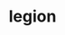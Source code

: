 ---
title: "legion"
layout: cache
categories: [package, develop]
meta: {"versions": ["24.09.0"], "compilers": ["cce@=15.0.1", "gcc@=10.3.0", "gcc@=11.4.0", "gcc@=9.4.0", "oneapi@=2024.2.1"], "oss": ["rhel8", "sle_hpc15", "ubuntu20.04", "ubuntu22.04"], "platforms": ["linux"], "targets": ["neoverse_v1", "neoverse_v2", "ppc64le", "x86_64_v3", "x86_64_v4", "zen4"], "stacks": ["e4s", "e4s-cray-rhel", "e4s-cray-sles", "e4s-neoverse-v2", "e4s-neoverse_v1", "e4s-oneapi", "e4s-power", "e4s-rocm-external", "root"], "num_specs": 45, "num_specs_by_stack": {"root": 45, "e4s-cray-rhel": 2, "e4s-cray-sles": 2, "e4s-power": 5, "e4s-neoverse_v1": 5, "e4s-neoverse-v2": 5, "e4s-rocm-external": 16, "e4s": 5, "e4s-oneapi": 5}}
spec_details: [{"hash": "7kqisybvg5mxjt2mvg34yk6qnzrfwsuy", "compiler": "cce@=15.0.1", "versions": ["24.09.0"], "os": "rhel8", "platform": "linux", "target": "zen4", "variants": ["~bindings", "~bounds_checks", "build_system=cmake", "build_type=Release", "~cuda", "cuda_arch=70", "~cuda_hijack", "~cuda_unsupported_compiler", "cxxstd=17", "~fortran", "~gc", "generator=make", "~hdf5", "~hwloc", "~ipo", "~kokkos", "+libdl", "max_dims=3", "max_fields=512", "max_num_nodes=1024", "network=none", "~openmp", "output_level=warning", "~papi", "~privilege_checks", "~prof", "~python", "~redop_complex", "~redop_half", "~rocm", "~shared", "~spy", "~sysomp", "+zlib"], "stacks": ["root", "e4s-cray-rhel"], "size": "-", "tarball": "https://binaries.spack.io/develop/build_cache/linux-rhel8-zen4/cce-15.0.1/legion-24.09.0/linux-rhel8-zen4-cce-15.0.1-legion-24.09.0-7kqisybvg5mxjt2mvg34yk6qnzrfwsuy.spack"}, {"hash": "b4cauy6jwac6a6krak2rlqrdk5sed7yc", "compiler": "cce@=15.0.1", "versions": ["24.09.0"], "os": "rhel8", "platform": "linux", "target": "zen4", "variants": ["~bindings", "~bounds_checks", "build_system=cmake", "build_type=Release", "~cuda", "cuda_arch=70", "~cuda_hijack", "~cuda_unsupported_compiler", "cxxstd=17", "~fortran", "~gc", "generator=make", "~hdf5", "~hwloc", "~ipo", "~kokkos", "+libdl", "max_dims=3", "max_fields=512", "max_num_nodes=1024", "network=none", "~openmp", "output_level=warning", "~papi", "~privilege_checks", "~prof", "~python", "~redop_complex", "~redop_half", "~rocm", "~shared", "~spy", "~sysomp", "+zlib"], "stacks": ["root", "e4s-cray-rhel"], "size": "-", "tarball": "https://binaries.spack.io/develop/build_cache/linux-rhel8-zen4/cce-15.0.1/legion-24.09.0/linux-rhel8-zen4-cce-15.0.1-legion-24.09.0-b4cauy6jwac6a6krak2rlqrdk5sed7yc.spack"}, {"hash": "45t3m7nhubjissz4upfpqy4w2pde36gs", "compiler": "gcc@=10.3.0", "versions": ["24.09.0"], "os": "sle_hpc15", "platform": "linux", "target": "x86_64_v4", "variants": ["~bindings", "~bounds_checks", "build_system=cmake", "build_type=Release", "~cuda", "cuda_arch=70", "~cuda_hijack", "~cuda_unsupported_compiler", "cxxstd=17", "~fortran", "~gc", "generator=make", "~hdf5", "~hwloc", "~ipo", "~kokkos", "+libdl", "max_dims=3", "max_fields=512", "max_num_nodes=1024", "network=none", "~openmp", "output_level=warning", "~papi", "~privilege_checks", "~prof", "~python", "~redop_complex", "~redop_half", "~rocm", "~shared", "~spy", "~sysomp", "+zlib"], "stacks": ["e4s-cray-sles", "root"], "size": "-", "tarball": "https://binaries.spack.io/develop/build_cache/linux-sle_hpc15-x86_64_v4/gcc-10.3.0/legion-24.09.0/linux-sle_hpc15-x86_64_v4-gcc-10.3.0-legion-24.09.0-45t3m7nhubjissz4upfpqy4w2pde36gs.spack"}, {"hash": "ec3h6oibbop4xafa6xxyapmpgiv3se63", "compiler": "gcc@=10.3.0", "versions": ["24.09.0"], "os": "sle_hpc15", "platform": "linux", "target": "x86_64_v4", "variants": ["~bindings", "~bounds_checks", "build_system=cmake", "build_type=Release", "~cuda", "cuda_arch=70", "~cuda_hijack", "~cuda_unsupported_compiler", "cxxstd=17", "~fortran", "~gc", "generator=make", "~hdf5", "~hwloc", "~ipo", "~kokkos", "+libdl", "max_dims=3", "max_fields=512", "max_num_nodes=1024", "network=none", "~openmp", "output_level=warning", "~papi", "~privilege_checks", "~prof", "~python", "~redop_complex", "~redop_half", "~rocm", "~shared", "~spy", "~sysomp", "+zlib"], "stacks": ["e4s-cray-sles", "root"], "size": "-", "tarball": "https://binaries.spack.io/develop/build_cache/linux-sle_hpc15-x86_64_v4/gcc-10.3.0/legion-24.09.0/linux-sle_hpc15-x86_64_v4-gcc-10.3.0-legion-24.09.0-ec3h6oibbop4xafa6xxyapmpgiv3se63.spack"}, {"hash": "5vuwheipbf5sksefwcff26t5rizthlrc", "compiler": "gcc@=9.4.0", "versions": ["24.09.0"], "os": "ubuntu20.04", "platform": "linux", "target": "ppc64le", "variants": ["~bindings", "~bounds_checks", "build_system=cmake", "build_type=Release", "~cuda", "cuda_arch=70", "~cuda_hijack", "~cuda_unsupported_compiler", "cxxstd=17", "~fortran", "~gc", "generator=make", "~hdf5", "~hwloc", "~ipo", "~kokkos", "+libdl", "max_dims=3", "max_fields=512", "max_num_nodes=1024", "network=none", "~openmp", "output_level=warning", "~papi", "~privilege_checks", "~prof", "~python", "~redop_complex", "~redop_half", "~rocm", "~shared", "~spy", "~sysomp", "+zlib"], "stacks": ["e4s-power", "root"], "size": "-", "tarball": "https://binaries.spack.io/develop/build_cache/linux-ubuntu20.04-ppc64le/gcc-9.4.0/legion-24.09.0/linux-ubuntu20.04-ppc64le-gcc-9.4.0-legion-24.09.0-5vuwheipbf5sksefwcff26t5rizthlrc.spack"}, {"hash": "axwjszutdamh2of5fyklxxe7wcifji36", "compiler": "gcc@=9.4.0", "versions": ["24.09.0"], "os": "ubuntu20.04", "platform": "linux", "target": "ppc64le", "variants": ["~bindings", "~bounds_checks", "build_system=cmake", "build_type=Release", "~cuda", "cuda_arch=70", "~cuda_hijack", "~cuda_unsupported_compiler", "cxxstd=17", "~fortran", "~gc", "generator=make", "~hdf5", "~hwloc", "~ipo", "~kokkos", "+libdl", "max_dims=3", "max_fields=512", "max_num_nodes=1024", "network=none", "~openmp", "output_level=warning", "~papi", "~privilege_checks", "~prof", "~python", "~redop_complex", "~redop_half", "~rocm", "~shared", "~spy", "~sysomp", "+zlib"], "stacks": ["e4s-power", "root"], "size": "-", "tarball": "https://binaries.spack.io/develop/build_cache/linux-ubuntu20.04-ppc64le/gcc-9.4.0/legion-24.09.0/linux-ubuntu20.04-ppc64le-gcc-9.4.0-legion-24.09.0-axwjszutdamh2of5fyklxxe7wcifji36.spack"}, {"hash": "gyrndtf2pkv45mxqixabhhr2pim5dce5", "compiler": "gcc@=9.4.0", "versions": ["24.09.0"], "os": "ubuntu20.04", "platform": "linux", "target": "ppc64le", "variants": ["~bindings", "~bounds_checks", "build_system=cmake", "build_type=Release", "~cuda", "cuda_arch=70", "~cuda_hijack", "~cuda_unsupported_compiler", "cxxstd=17", "~fortran", "~gc", "generator=make", "~hdf5", "~hwloc", "~ipo", "~kokkos", "+libdl", "max_dims=3", "max_fields=512", "max_num_nodes=1024", "network=none", "~openmp", "output_level=warning", "~papi", "~privilege_checks", "~prof", "~python", "~redop_complex", "~redop_half", "~rocm", "~shared", "~spy", "~sysomp", "+zlib"], "stacks": ["e4s-power", "root"], "size": "-", "tarball": "https://binaries.spack.io/develop/build_cache/linux-ubuntu20.04-ppc64le/gcc-9.4.0/legion-24.09.0/linux-ubuntu20.04-ppc64le-gcc-9.4.0-legion-24.09.0-gyrndtf2pkv45mxqixabhhr2pim5dce5.spack"}, {"hash": "sxltoo4k3oyeo4qkeaknqqro23zkdhs6", "compiler": "gcc@=9.4.0", "versions": ["24.09.0"], "os": "ubuntu20.04", "platform": "linux", "target": "ppc64le", "variants": ["~bindings", "~bounds_checks", "build_system=cmake", "build_type=Release", "~cuda", "cuda_arch=70", "~cuda_hijack", "~cuda_unsupported_compiler", "cxxstd=17", "~fortran", "~gc", "generator=make", "~hdf5", "~hwloc", "~ipo", "~kokkos", "+libdl", "max_dims=3", "max_fields=512", "max_num_nodes=1024", "network=none", "~openmp", "output_level=warning", "~papi", "~privilege_checks", "~prof", "~python", "~redop_complex", "~redop_half", "~rocm", "~shared", "~spy", "~sysomp", "+zlib"], "stacks": ["e4s-power", "root"], "size": "-", "tarball": "https://binaries.spack.io/develop/build_cache/linux-ubuntu20.04-ppc64le/gcc-9.4.0/legion-24.09.0/linux-ubuntu20.04-ppc64le-gcc-9.4.0-legion-24.09.0-sxltoo4k3oyeo4qkeaknqqro23zkdhs6.spack"}, {"hash": "tllfz2ibhzbjuk6hnvret7uetzkwtzq2", "compiler": "gcc@=9.4.0", "versions": ["24.09.0"], "os": "ubuntu20.04", "platform": "linux", "target": "ppc64le", "variants": ["~bindings", "~bounds_checks", "build_system=cmake", "build_type=Release", "~cuda", "cuda_arch=70", "~cuda_hijack", "~cuda_unsupported_compiler", "cxxstd=17", "~fortran", "~gc", "generator=make", "~hdf5", "~hwloc", "~ipo", "~kokkos", "+libdl", "max_dims=3", "max_fields=512", "max_num_nodes=1024", "network=none", "~openmp", "output_level=warning", "~papi", "~privilege_checks", "~prof", "~python", "~redop_complex", "~redop_half", "~rocm", "~shared", "~spy", "~sysomp", "+zlib"], "stacks": ["e4s-power", "root"], "size": "-", "tarball": "https://binaries.spack.io/develop/build_cache/linux-ubuntu20.04-ppc64le/gcc-9.4.0/legion-24.09.0/linux-ubuntu20.04-ppc64le-gcc-9.4.0-legion-24.09.0-tllfz2ibhzbjuk6hnvret7uetzkwtzq2.spack"}, {"hash": "3ztrh5hap2qxuv63cikb3vixivvj5ahs", "compiler": "gcc@=11.4.0", "versions": ["24.09.0"], "os": "ubuntu22.04", "platform": "linux", "target": "neoverse_v1", "variants": ["~bindings", "~bounds_checks", "build_system=cmake", "build_type=Release", "~cuda", "cuda_arch=70", "~cuda_hijack", "~cuda_unsupported_compiler", "cxxstd=17", "~fortran", "~gc", "generator=make", "~hdf5", "~hwloc", "~ipo", "~kokkos", "+libdl", "max_dims=3", "max_fields=512", "max_num_nodes=1024", "network=none", "~openmp", "output_level=warning", "~papi", "~privilege_checks", "~prof", "~python", "~redop_complex", "~redop_half", "~rocm", "~shared", "~spy", "~sysomp", "+zlib"], "stacks": ["e4s-neoverse_v1", "root"], "size": "-", "tarball": "https://binaries.spack.io/develop/build_cache/linux-ubuntu22.04-neoverse_v1/gcc-11.4.0/legion-24.09.0/linux-ubuntu22.04-neoverse_v1-gcc-11.4.0-legion-24.09.0-3ztrh5hap2qxuv63cikb3vixivvj5ahs.spack"}, {"hash": "7sknr7psnssg3hulmubhrpqorkmniycu", "compiler": "gcc@=11.4.0", "versions": ["24.09.0"], "os": "ubuntu22.04", "platform": "linux", "target": "neoverse_v1", "variants": ["~bindings", "~bounds_checks", "build_system=cmake", "build_type=Release", "~cuda", "cuda_arch=70", "~cuda_hijack", "~cuda_unsupported_compiler", "cxxstd=17", "~fortran", "~gc", "generator=make", "~hdf5", "~hwloc", "~ipo", "~kokkos", "+libdl", "max_dims=3", "max_fields=512", "max_num_nodes=1024", "network=none", "~openmp", "output_level=warning", "~papi", "~privilege_checks", "~prof", "~python", "~redop_complex", "~redop_half", "~rocm", "~shared", "~spy", "~sysomp", "+zlib"], "stacks": ["e4s-neoverse_v1", "root"], "size": "-", "tarball": "https://binaries.spack.io/develop/build_cache/linux-ubuntu22.04-neoverse_v1/gcc-11.4.0/legion-24.09.0/linux-ubuntu22.04-neoverse_v1-gcc-11.4.0-legion-24.09.0-7sknr7psnssg3hulmubhrpqorkmniycu.spack"}, {"hash": "ljrlodm4jnean4ezfq3pfrytiqwtmfrc", "compiler": "gcc@=11.4.0", "versions": ["24.09.0"], "os": "ubuntu22.04", "platform": "linux", "target": "neoverse_v1", "variants": ["~bindings", "~bounds_checks", "build_system=cmake", "build_type=Release", "~cuda", "cuda_arch=70", "~cuda_hijack", "~cuda_unsupported_compiler", "cxxstd=17", "~fortran", "~gc", "generator=make", "~hdf5", "~hwloc", "~ipo", "~kokkos", "+libdl", "max_dims=3", "max_fields=512", "max_num_nodes=1024", "network=none", "~openmp", "output_level=warning", "~papi", "~privilege_checks", "~prof", "~python", "~redop_complex", "~redop_half", "~rocm", "~shared", "~spy", "~sysomp", "+zlib"], "stacks": ["e4s-neoverse_v1", "root"], "size": "-", "tarball": "https://binaries.spack.io/develop/build_cache/linux-ubuntu22.04-neoverse_v1/gcc-11.4.0/legion-24.09.0/linux-ubuntu22.04-neoverse_v1-gcc-11.4.0-legion-24.09.0-ljrlodm4jnean4ezfq3pfrytiqwtmfrc.spack"}, {"hash": "n5kjw4wdiuu4e4gdq2zsk5vtpcj34pp5", "compiler": "gcc@=11.4.0", "versions": ["24.09.0"], "os": "ubuntu22.04", "platform": "linux", "target": "neoverse_v1", "variants": ["~bindings", "~bounds_checks", "build_system=cmake", "build_type=Release", "~cuda", "cuda_arch=70", "~cuda_hijack", "~cuda_unsupported_compiler", "cxxstd=17", "~fortran", "~gc", "generator=make", "~hdf5", "~hwloc", "~ipo", "~kokkos", "+libdl", "max_dims=3", "max_fields=512", "max_num_nodes=1024", "network=none", "~openmp", "output_level=warning", "~papi", "~privilege_checks", "~prof", "~python", "~redop_complex", "~redop_half", "~rocm", "~shared", "~spy", "~sysomp", "+zlib"], "stacks": ["e4s-neoverse_v1", "root"], "size": "-", "tarball": "https://binaries.spack.io/develop/build_cache/linux-ubuntu22.04-neoverse_v1/gcc-11.4.0/legion-24.09.0/linux-ubuntu22.04-neoverse_v1-gcc-11.4.0-legion-24.09.0-n5kjw4wdiuu4e4gdq2zsk5vtpcj34pp5.spack"}, {"hash": "zfxaaiaxt6fp32clo7vygrdekhxguu4e", "compiler": "gcc@=11.4.0", "versions": ["24.09.0"], "os": "ubuntu22.04", "platform": "linux", "target": "neoverse_v1", "variants": ["~bindings", "~bounds_checks", "build_system=cmake", "build_type=Release", "~cuda", "cuda_arch=70", "~cuda_hijack", "~cuda_unsupported_compiler", "cxxstd=17", "~fortran", "~gc", "generator=make", "~hdf5", "~hwloc", "~ipo", "~kokkos", "+libdl", "max_dims=3", "max_fields=512", "max_num_nodes=1024", "network=none", "~openmp", "output_level=warning", "~papi", "~privilege_checks", "~prof", "~python", "~redop_complex", "~redop_half", "~rocm", "~shared", "~spy", "~sysomp", "+zlib"], "stacks": ["e4s-neoverse_v1", "root"], "size": "-", "tarball": "https://binaries.spack.io/develop/build_cache/linux-ubuntu22.04-neoverse_v1/gcc-11.4.0/legion-24.09.0/linux-ubuntu22.04-neoverse_v1-gcc-11.4.0-legion-24.09.0-zfxaaiaxt6fp32clo7vygrdekhxguu4e.spack"}, {"hash": "dn5iexxbpxje74i4kqz5rjpnbl2wyz3f", "compiler": "gcc@=11.4.0", "versions": ["24.09.0"], "os": "ubuntu22.04", "platform": "linux", "target": "neoverse_v2", "variants": ["~bindings", "~bounds_checks", "build_system=cmake", "build_type=Release", "~cuda", "cuda_arch=70", "~cuda_hijack", "~cuda_unsupported_compiler", "cxxstd=17", "~fortran", "~gc", "generator=make", "~hdf5", "~hwloc", "~ipo", "~kokkos", "+libdl", "max_dims=3", "max_fields=512", "max_num_nodes=1024", "network=none", "~openmp", "output_level=warning", "~papi", "~privilege_checks", "~prof", "~python", "~redop_complex", "~redop_half", "~rocm", "~shared", "~spy", "~sysomp", "+zlib"], "stacks": ["e4s-neoverse-v2", "root"], "size": "-", "tarball": "https://binaries.spack.io/develop/build_cache/linux-ubuntu22.04-neoverse_v2/gcc-11.4.0/legion-24.09.0/linux-ubuntu22.04-neoverse_v2-gcc-11.4.0-legion-24.09.0-dn5iexxbpxje74i4kqz5rjpnbl2wyz3f.spack"}, {"hash": "ekircxsqziadrohetz5zvq7agza6tz6r", "compiler": "gcc@=11.4.0", "versions": ["24.09.0"], "os": "ubuntu22.04", "platform": "linux", "target": "neoverse_v2", "variants": ["~bindings", "~bounds_checks", "build_system=cmake", "build_type=Release", "~cuda", "cuda_arch=70", "~cuda_hijack", "~cuda_unsupported_compiler", "cxxstd=17", "~fortran", "~gc", "generator=make", "~hdf5", "~hwloc", "~ipo", "~kokkos", "+libdl", "max_dims=3", "max_fields=512", "max_num_nodes=1024", "network=none", "~openmp", "output_level=warning", "~papi", "~privilege_checks", "~prof", "~python", "~redop_complex", "~redop_half", "~rocm", "~shared", "~spy", "~sysomp", "+zlib"], "stacks": ["e4s-neoverse-v2", "root"], "size": "-", "tarball": "https://binaries.spack.io/develop/build_cache/linux-ubuntu22.04-neoverse_v2/gcc-11.4.0/legion-24.09.0/linux-ubuntu22.04-neoverse_v2-gcc-11.4.0-legion-24.09.0-ekircxsqziadrohetz5zvq7agza6tz6r.spack"}, {"hash": "nwtfsjbazz5stgyao2yjqxeh2pdoau3y", "compiler": "gcc@=11.4.0", "versions": ["24.09.0"], "os": "ubuntu22.04", "platform": "linux", "target": "neoverse_v2", "variants": ["~bindings", "~bounds_checks", "build_system=cmake", "build_type=Release", "~cuda", "cuda_arch=70", "~cuda_hijack", "~cuda_unsupported_compiler", "cxxstd=17", "~fortran", "~gc", "generator=make", "~hdf5", "~hwloc", "~ipo", "~kokkos", "+libdl", "max_dims=3", "max_fields=512", "max_num_nodes=1024", "network=none", "~openmp", "output_level=warning", "~papi", "~privilege_checks", "~prof", "~python", "~redop_complex", "~redop_half", "~rocm", "~shared", "~spy", "~sysomp", "+zlib"], "stacks": ["e4s-neoverse-v2", "root"], "size": "-", "tarball": "https://binaries.spack.io/develop/build_cache/linux-ubuntu22.04-neoverse_v2/gcc-11.4.0/legion-24.09.0/linux-ubuntu22.04-neoverse_v2-gcc-11.4.0-legion-24.09.0-nwtfsjbazz5stgyao2yjqxeh2pdoau3y.spack"}, {"hash": "rcbpfsqlgtsfox5hj6xw2ko5tagzc72b", "compiler": "gcc@=11.4.0", "versions": ["24.09.0"], "os": "ubuntu22.04", "platform": "linux", "target": "neoverse_v2", "variants": ["~bindings", "~bounds_checks", "build_system=cmake", "build_type=Release", "~cuda", "cuda_arch=70", "~cuda_hijack", "~cuda_unsupported_compiler", "cxxstd=17", "~fortran", "~gc", "generator=make", "~hdf5", "~hwloc", "~ipo", "~kokkos", "+libdl", "max_dims=3", "max_fields=512", "max_num_nodes=1024", "network=none", "~openmp", "output_level=warning", "~papi", "~privilege_checks", "~prof", "~python", "~redop_complex", "~redop_half", "~rocm", "~shared", "~spy", "~sysomp", "+zlib"], "stacks": ["e4s-neoverse-v2", "root"], "size": "-", "tarball": "https://binaries.spack.io/develop/build_cache/linux-ubuntu22.04-neoverse_v2/gcc-11.4.0/legion-24.09.0/linux-ubuntu22.04-neoverse_v2-gcc-11.4.0-legion-24.09.0-rcbpfsqlgtsfox5hj6xw2ko5tagzc72b.spack"}, {"hash": "xxhn5knidf2ngs77bx7ypq2uocwun43g", "compiler": "gcc@=11.4.0", "versions": ["24.09.0"], "os": "ubuntu22.04", "platform": "linux", "target": "neoverse_v2", "variants": ["~bindings", "~bounds_checks", "build_system=cmake", "build_type=Release", "~cuda", "cuda_arch=70", "~cuda_hijack", "~cuda_unsupported_compiler", "cxxstd=17", "~fortran", "~gc", "generator=make", "~hdf5", "~hwloc", "~ipo", "~kokkos", "+libdl", "max_dims=3", "max_fields=512", "max_num_nodes=1024", "network=none", "~openmp", "output_level=warning", "~papi", "~privilege_checks", "~prof", "~python", "~redop_complex", "~redop_half", "~rocm", "~shared", "~spy", "~sysomp", "+zlib"], "stacks": ["e4s-neoverse-v2", "root"], "size": "-", "tarball": "https://binaries.spack.io/develop/build_cache/linux-ubuntu22.04-neoverse_v2/gcc-11.4.0/legion-24.09.0/linux-ubuntu22.04-neoverse_v2-gcc-11.4.0-legion-24.09.0-xxhn5knidf2ngs77bx7ypq2uocwun43g.spack"}, {"hash": "2nu2fbvzymx27smu3qclnrqd672swlgh", "compiler": "gcc@=11.4.0", "versions": ["24.09.0"], "os": "ubuntu22.04", "platform": "linux", "target": "x86_64_v3", "variants": ["amdgpu_target=gfx90a", "~bindings", "~bounds_checks", "build_system=cmake", "build_type=Release", "~cuda", "cuda_arch=70", "~cuda_hijack", "~cuda_unsupported_compiler", "cxxstd=17", "~fortran", "~gc", "generator=make", "~hdf5", "~hip_hijack", "hip_target=ROCM", "~hwloc", "~ipo", "~kokkos", "+libdl", "max_dims=3", "max_fields=512", "max_num_nodes=1024", "network=none", "~openmp", "output_level=warning", "~papi", "~privilege_checks", "~prof", "~python", "~redop_complex", "~redop_half", "+rocm", "~shared", "~spy", "~sysomp", "+zlib"], "stacks": ["e4s-rocm-external", "root"], "size": "-", "tarball": "https://binaries.spack.io/develop/build_cache/linux-ubuntu22.04-x86_64_v3/gcc-11.4.0/legion-24.09.0/linux-ubuntu22.04-x86_64_v3-gcc-11.4.0-legion-24.09.0-2nu2fbvzymx27smu3qclnrqd672swlgh.spack"}, {"hash": "3slj2ylxaktpfjqqilf6ahsu2tyersci", "compiler": "gcc@=11.4.0", "versions": ["24.09.0"], "os": "ubuntu22.04", "platform": "linux", "target": "x86_64_v3", "variants": ["amdgpu_target=gfx908", "~bindings", "~bounds_checks", "build_system=cmake", "build_type=Release", "~cuda", "cuda_arch=70", "~cuda_hijack", "~cuda_unsupported_compiler", "cxxstd=17", "~fortran", "~gc", "generator=make", "~hdf5", "~hip_hijack", "hip_target=ROCM", "~hwloc", "~ipo", "~kokkos", "+libdl", "max_dims=3", "max_fields=512", "max_num_nodes=1024", "network=none", "~openmp", "output_level=warning", "~papi", "~privilege_checks", "~prof", "~python", "~redop_complex", "~redop_half", "+rocm", "~shared", "~spy", "~sysomp", "+zlib"], "stacks": ["e4s-rocm-external", "root"], "size": "-", "tarball": "https://binaries.spack.io/develop/build_cache/linux-ubuntu22.04-x86_64_v3/gcc-11.4.0/legion-24.09.0/linux-ubuntu22.04-x86_64_v3-gcc-11.4.0-legion-24.09.0-3slj2ylxaktpfjqqilf6ahsu2tyersci.spack"}, {"hash": "4bf65u4ivz5zks4fxez4pyjabz3ue37x", "compiler": "gcc@=11.4.0", "versions": ["24.09.0"], "os": "ubuntu22.04", "platform": "linux", "target": "x86_64_v3", "variants": ["amdgpu_target=gfx908", "~bindings", "~bounds_checks", "build_system=cmake", "build_type=Release", "~cuda", "cuda_arch=70", "~cuda_hijack", "~cuda_unsupported_compiler", "cxxstd=17", "~fortran", "~gc", "generator=make", "~hdf5", "~hip_hijack", "hip_target=ROCM", "~hwloc", "~ipo", "~kokkos", "+libdl", "max_dims=3", "max_fields=512", "max_num_nodes=1024", "network=none", "~openmp", "output_level=warning", "~papi", "~privilege_checks", "~prof", "~python", "~redop_complex", "~redop_half", "+rocm", "~shared", "~spy", "~sysomp", "+zlib"], "stacks": ["e4s-rocm-external", "root"], "size": "-", "tarball": "https://binaries.spack.io/develop/build_cache/linux-ubuntu22.04-x86_64_v3/gcc-11.4.0/legion-24.09.0/linux-ubuntu22.04-x86_64_v3-gcc-11.4.0-legion-24.09.0-4bf65u4ivz5zks4fxez4pyjabz3ue37x.spack"}, {"hash": "4j5varwjfaanrrfpdimippjmvmyrq5qp", "compiler": "gcc@=11.4.0", "versions": ["24.09.0"], "os": "ubuntu22.04", "platform": "linux", "target": "x86_64_v3", "variants": ["amdgpu_target=gfx90a", "~bindings", "~bounds_checks", "build_system=cmake", "build_type=Release", "~cuda", "cuda_arch=70", "~cuda_hijack", "~cuda_unsupported_compiler", "cxxstd=17", "~fortran", "~gc", "generator=make", "~hdf5", "~hip_hijack", "hip_target=ROCM", "~hwloc", "~ipo", "~kokkos", "+libdl", "max_dims=3", "max_fields=512", "max_num_nodes=1024", "network=none", "~openmp", "output_level=warning", "~papi", "~privilege_checks", "~prof", "~python", "~redop_complex", "~redop_half", "+rocm", "~shared", "~spy", "~sysomp", "+zlib"], "stacks": ["e4s-rocm-external", "root"], "size": "-", "tarball": "https://binaries.spack.io/develop/build_cache/linux-ubuntu22.04-x86_64_v3/gcc-11.4.0/legion-24.09.0/linux-ubuntu22.04-x86_64_v3-gcc-11.4.0-legion-24.09.0-4j5varwjfaanrrfpdimippjmvmyrq5qp.spack"}, {"hash": "7i57dbeugcomxbg3gzi434xarerr2jbt", "compiler": "gcc@=11.4.0", "versions": ["24.09.0"], "os": "ubuntu22.04", "platform": "linux", "target": "x86_64_v3", "variants": ["amdgpu_target=gfx90a", "~bindings", "~bounds_checks", "build_system=cmake", "build_type=Release", "~cuda", "cuda_arch=70", "~cuda_hijack", "~cuda_unsupported_compiler", "cxxstd=17", "~fortran", "~gc", "generator=make", "~hdf5", "~hip_hijack", "hip_target=ROCM", "~hwloc", "~ipo", "~kokkos", "+libdl", "max_dims=3", "max_fields=512", "max_num_nodes=1024", "network=none", "~openmp", "output_level=warning", "~papi", "~privilege_checks", "~prof", "~python", "~redop_complex", "~redop_half", "+rocm", "~shared", "~spy", "~sysomp", "+zlib"], "stacks": ["e4s-rocm-external", "root"], "size": "-", "tarball": "https://binaries.spack.io/develop/build_cache/linux-ubuntu22.04-x86_64_v3/gcc-11.4.0/legion-24.09.0/linux-ubuntu22.04-x86_64_v3-gcc-11.4.0-legion-24.09.0-7i57dbeugcomxbg3gzi434xarerr2jbt.spack"}, {"hash": "a4n5xwkoduycj7jixcis22eydz6jcojn", "compiler": "gcc@=11.4.0", "versions": ["24.09.0"], "os": "ubuntu22.04", "platform": "linux", "target": "x86_64_v3", "variants": ["amdgpu_target=gfx908", "~bindings", "~bounds_checks", "build_system=cmake", "build_type=Release", "~cuda", "cuda_arch=70", "~cuda_hijack", "~cuda_unsupported_compiler", "cxxstd=17", "~fortran", "~gc", "generator=make", "~hdf5", "~hip_hijack", "hip_target=ROCM", "~hwloc", "~ipo", "~kokkos", "+libdl", "max_dims=3", "max_fields=512", "max_num_nodes=1024", "network=none", "~openmp", "output_level=warning", "~papi", "~privilege_checks", "~prof", "~python", "~redop_complex", "~redop_half", "+rocm", "~shared", "~spy", "~sysomp", "+zlib"], "stacks": ["e4s-rocm-external", "root"], "size": "-", "tarball": "https://binaries.spack.io/develop/build_cache/linux-ubuntu22.04-x86_64_v3/gcc-11.4.0/legion-24.09.0/linux-ubuntu22.04-x86_64_v3-gcc-11.4.0-legion-24.09.0-a4n5xwkoduycj7jixcis22eydz6jcojn.spack"}, {"hash": "bt3rlwpag4z6hret4yuyx4ejdsai3ml4", "compiler": "gcc@=11.4.0", "versions": ["24.09.0"], "os": "ubuntu22.04", "platform": "linux", "target": "x86_64_v3", "variants": ["amdgpu_target=gfx90a", "~bindings", "~bounds_checks", "build_system=cmake", "build_type=Release", "~cuda", "cuda_arch=70", "~cuda_hijack", "~cuda_unsupported_compiler", "cxxstd=17", "~fortran", "~gc", "generator=make", "~hdf5", "~hip_hijack", "hip_target=ROCM", "~hwloc", "~ipo", "~kokkos", "+libdl", "max_dims=3", "max_fields=512", "max_num_nodes=1024", "network=none", "~openmp", "output_level=warning", "~papi", "~privilege_checks", "~prof", "~python", "~redop_complex", "~redop_half", "+rocm", "~shared", "~spy", "~sysomp", "+zlib"], "stacks": ["e4s-rocm-external", "root"], "size": "-", "tarball": "https://binaries.spack.io/develop/build_cache/linux-ubuntu22.04-x86_64_v3/gcc-11.4.0/legion-24.09.0/linux-ubuntu22.04-x86_64_v3-gcc-11.4.0-legion-24.09.0-bt3rlwpag4z6hret4yuyx4ejdsai3ml4.spack"}, {"hash": "cnpwmecshzigapreelfu4btc4yhj47el", "compiler": "gcc@=11.4.0", "versions": ["24.09.0"], "os": "ubuntu22.04", "platform": "linux", "target": "x86_64_v3", "variants": ["amdgpu_target=gfx90a", "~bindings", "~bounds_checks", "build_system=cmake", "build_type=Release", "~cuda", "cuda_arch=70", "~cuda_hijack", "~cuda_unsupported_compiler", "cxxstd=17", "~fortran", "~gc", "generator=make", "~hdf5", "~hip_hijack", "hip_target=ROCM", "~hwloc", "~ipo", "~kokkos", "+libdl", "max_dims=3", "max_fields=512", "max_num_nodes=1024", "network=none", "~openmp", "output_level=warning", "~papi", "~privilege_checks", "~prof", "~python", "~redop_complex", "~redop_half", "+rocm", "~shared", "~spy", "~sysomp", "+zlib"], "stacks": ["e4s-rocm-external", "root"], "size": "-", "tarball": "https://binaries.spack.io/develop/build_cache/linux-ubuntu22.04-x86_64_v3/gcc-11.4.0/legion-24.09.0/linux-ubuntu22.04-x86_64_v3-gcc-11.4.0-legion-24.09.0-cnpwmecshzigapreelfu4btc4yhj47el.spack"}, {"hash": "ems6qv42gs4cgncpstilebsricksj3fl", "compiler": "gcc@=11.4.0", "versions": ["24.09.0"], "os": "ubuntu22.04", "platform": "linux", "target": "x86_64_v3", "variants": ["~bindings", "~bounds_checks", "build_system=cmake", "build_type=Release", "~cuda", "cuda_arch=70", "~cuda_hijack", "~cuda_unsupported_compiler", "cxxstd=17", "~fortran", "~gc", "generator=make", "~hdf5", "~hwloc", "~ipo", "~kokkos", "+libdl", "max_dims=3", "max_fields=512", "max_num_nodes=1024", "network=none", "~openmp", "output_level=warning", "~papi", "~privilege_checks", "~prof", "~python", "~redop_complex", "~redop_half", "~rocm", "~shared", "~spy", "~sysomp", "+zlib"], "stacks": ["e4s", "root"], "size": "-", "tarball": "https://binaries.spack.io/develop/build_cache/linux-ubuntu22.04-x86_64_v3/gcc-11.4.0/legion-24.09.0/linux-ubuntu22.04-x86_64_v3-gcc-11.4.0-legion-24.09.0-ems6qv42gs4cgncpstilebsricksj3fl.spack"}, {"hash": "enwfoba4zbi3mqakoea6o3cfiw26kqpz", "compiler": "gcc@=11.4.0", "versions": ["24.09.0"], "os": "ubuntu22.04", "platform": "linux", "target": "x86_64_v3", "variants": ["amdgpu_target=gfx908", "~bindings", "~bounds_checks", "build_system=cmake", "build_type=Release", "~cuda", "cuda_arch=70", "~cuda_hijack", "~cuda_unsupported_compiler", "cxxstd=17", "~fortran", "~gc", "generator=make", "~hdf5", "~hip_hijack", "hip_target=ROCM", "~hwloc", "~ipo", "~kokkos", "+libdl", "max_dims=3", "max_fields=512", "max_num_nodes=1024", "network=none", "~openmp", "output_level=warning", "~papi", "~privilege_checks", "~prof", "~python", "~redop_complex", "~redop_half", "+rocm", "~shared", "~spy", "~sysomp", "+zlib"], "stacks": ["e4s-rocm-external", "root"], "size": "-", "tarball": "https://binaries.spack.io/develop/build_cache/linux-ubuntu22.04-x86_64_v3/gcc-11.4.0/legion-24.09.0/linux-ubuntu22.04-x86_64_v3-gcc-11.4.0-legion-24.09.0-enwfoba4zbi3mqakoea6o3cfiw26kqpz.spack"}, {"hash": "gltdaf3orkf67vzxmyexuovn3pbwty7y", "compiler": "gcc@=11.4.0", "versions": ["24.09.0"], "os": "ubuntu22.04", "platform": "linux", "target": "x86_64_v3", "variants": ["~bindings", "~bounds_checks", "build_system=cmake", "build_type=Release", "~cuda", "cuda_arch=70", "~cuda_hijack", "~cuda_unsupported_compiler", "cxxstd=17", "~fortran", "~gc", "generator=make", "~hdf5", "~hwloc", "~ipo", "~kokkos", "+libdl", "max_dims=3", "max_fields=512", "max_num_nodes=1024", "network=none", "~openmp", "output_level=warning", "~papi", "~privilege_checks", "~prof", "~python", "~redop_complex", "~redop_half", "~rocm", "~shared", "~spy", "~sysomp", "+zlib"], "stacks": ["e4s", "root"], "size": "-", "tarball": "https://binaries.spack.io/develop/build_cache/linux-ubuntu22.04-x86_64_v3/gcc-11.4.0/legion-24.09.0/linux-ubuntu22.04-x86_64_v3-gcc-11.4.0-legion-24.09.0-gltdaf3orkf67vzxmyexuovn3pbwty7y.spack"}, {"hash": "j7jwxffi6lcbmth4aohyrv4votevndyg", "compiler": "gcc@=11.4.0", "versions": ["24.09.0"], "os": "ubuntu22.04", "platform": "linux", "target": "x86_64_v3", "variants": ["amdgpu_target=gfx908", "~bindings", "~bounds_checks", "build_system=cmake", "build_type=Release", "~cuda", "cuda_arch=70", "~cuda_hijack", "~cuda_unsupported_compiler", "cxxstd=17", "~fortran", "~gc", "generator=make", "~hdf5", "~hip_hijack", "hip_target=ROCM", "~hwloc", "~ipo", "~kokkos", "+libdl", "max_dims=3", "max_fields=512", "max_num_nodes=1024", "network=none", "~openmp", "output_level=warning", "~papi", "~privilege_checks", "~prof", "~python", "~redop_complex", "~redop_half", "+rocm", "~shared", "~spy", "~sysomp", "+zlib"], "stacks": ["e4s-rocm-external", "root"], "size": "-", "tarball": "https://binaries.spack.io/develop/build_cache/linux-ubuntu22.04-x86_64_v3/gcc-11.4.0/legion-24.09.0/linux-ubuntu22.04-x86_64_v3-gcc-11.4.0-legion-24.09.0-j7jwxffi6lcbmth4aohyrv4votevndyg.spack"}, {"hash": "l4xqqu43y72oh5lr7vdfkwps6eucmkmd", "compiler": "gcc@=11.4.0", "versions": ["24.09.0"], "os": "ubuntu22.04", "platform": "linux", "target": "x86_64_v3", "variants": ["~bindings", "~bounds_checks", "build_system=cmake", "build_type=Release", "~cuda", "cuda_arch=70", "~cuda_hijack", "~cuda_unsupported_compiler", "cxxstd=17", "~fortran", "~gc", "generator=make", "~hdf5", "~hwloc", "~ipo", "~kokkos", "+libdl", "max_dims=3", "max_fields=512", "max_num_nodes=1024", "network=none", "~openmp", "output_level=warning", "~papi", "~privilege_checks", "~prof", "~python", "~redop_complex", "~redop_half", "~rocm", "~shared", "~spy", "~sysomp", "+zlib"], "stacks": ["e4s", "root"], "size": "-", "tarball": "https://binaries.spack.io/develop/build_cache/linux-ubuntu22.04-x86_64_v3/gcc-11.4.0/legion-24.09.0/linux-ubuntu22.04-x86_64_v3-gcc-11.4.0-legion-24.09.0-l4xqqu43y72oh5lr7vdfkwps6eucmkmd.spack"}, {"hash": "ooxg3xov6iohz5zpesll6jsa6ojn6tx6", "compiler": "gcc@=11.4.0", "versions": ["24.09.0"], "os": "ubuntu22.04", "platform": "linux", "target": "x86_64_v3", "variants": ["amdgpu_target=gfx908", "~bindings", "~bounds_checks", "build_system=cmake", "build_type=Release", "~cuda", "cuda_arch=70", "~cuda_hijack", "~cuda_unsupported_compiler", "cxxstd=17", "~fortran", "~gc", "generator=make", "~hdf5", "~hip_hijack", "hip_target=ROCM", "~hwloc", "~ipo", "~kokkos", "+libdl", "max_dims=3", "max_fields=512", "max_num_nodes=1024", "network=none", "~openmp", "output_level=warning", "~papi", "~privilege_checks", "~prof", "~python", "~redop_complex", "~redop_half", "+rocm", "~shared", "~spy", "~sysomp", "+zlib"], "stacks": ["e4s-rocm-external", "root"], "size": "-", "tarball": "https://binaries.spack.io/develop/build_cache/linux-ubuntu22.04-x86_64_v3/gcc-11.4.0/legion-24.09.0/linux-ubuntu22.04-x86_64_v3-gcc-11.4.0-legion-24.09.0-ooxg3xov6iohz5zpesll6jsa6ojn6tx6.spack"}, {"hash": "pdyotephkdw6x4axujfxienna4i5v5ys", "compiler": "gcc@=11.4.0", "versions": ["24.09.0"], "os": "ubuntu22.04", "platform": "linux", "target": "x86_64_v3", "variants": ["amdgpu_target=gfx90a", "~bindings", "~bounds_checks", "build_system=cmake", "build_type=Release", "~cuda", "cuda_arch=70", "~cuda_hijack", "~cuda_unsupported_compiler", "cxxstd=17", "~fortran", "~gc", "generator=make", "~hdf5", "~hip_hijack", "hip_target=ROCM", "~hwloc", "~ipo", "~kokkos", "+libdl", "max_dims=3", "max_fields=512", "max_num_nodes=1024", "network=none", "~openmp", "output_level=warning", "~papi", "~privilege_checks", "~prof", "~python", "~redop_complex", "~redop_half", "+rocm", "~shared", "~spy", "~sysomp", "+zlib"], "stacks": ["e4s-rocm-external", "root"], "size": "-", "tarball": "https://binaries.spack.io/develop/build_cache/linux-ubuntu22.04-x86_64_v3/gcc-11.4.0/legion-24.09.0/linux-ubuntu22.04-x86_64_v3-gcc-11.4.0-legion-24.09.0-pdyotephkdw6x4axujfxienna4i5v5ys.spack"}, {"hash": "r7c6kv6y6bsgsperd6bdwjkjldwy7lg2", "compiler": "gcc@=11.4.0", "versions": ["24.09.0"], "os": "ubuntu22.04", "platform": "linux", "target": "x86_64_v3", "variants": ["amdgpu_target=gfx908", "~bindings", "~bounds_checks", "build_system=cmake", "build_type=Release", "~cuda", "cuda_arch=70", "~cuda_hijack", "~cuda_unsupported_compiler", "cxxstd=17", "~fortran", "~gc", "generator=make", "~hdf5", "~hip_hijack", "hip_target=ROCM", "~hwloc", "~ipo", "~kokkos", "+libdl", "max_dims=3", "max_fields=512", "max_num_nodes=1024", "network=none", "~openmp", "output_level=warning", "~papi", "~privilege_checks", "~prof", "~python", "~redop_complex", "~redop_half", "+rocm", "~shared", "~spy", "~sysomp", "+zlib"], "stacks": ["e4s-rocm-external", "root"], "size": "-", "tarball": "https://binaries.spack.io/develop/build_cache/linux-ubuntu22.04-x86_64_v3/gcc-11.4.0/legion-24.09.0/linux-ubuntu22.04-x86_64_v3-gcc-11.4.0-legion-24.09.0-r7c6kv6y6bsgsperd6bdwjkjldwy7lg2.spack"}, {"hash": "rumjgigsrwprdkal2mdztlc7ztssumpz", "compiler": "gcc@=11.4.0", "versions": ["24.09.0"], "os": "ubuntu22.04", "platform": "linux", "target": "x86_64_v3", "variants": ["amdgpu_target=gfx90a", "~bindings", "~bounds_checks", "build_system=cmake", "build_type=Release", "~cuda", "cuda_arch=70", "~cuda_hijack", "~cuda_unsupported_compiler", "cxxstd=17", "~fortran", "~gc", "generator=make", "~hdf5", "~hip_hijack", "hip_target=ROCM", "~hwloc", "~ipo", "~kokkos", "+libdl", "max_dims=3", "max_fields=512", "max_num_nodes=1024", "network=none", "~openmp", "output_level=warning", "~papi", "~privilege_checks", "~prof", "~python", "~redop_complex", "~redop_half", "+rocm", "~shared", "~spy", "~sysomp", "+zlib"], "stacks": ["e4s-rocm-external", "root"], "size": "-", "tarball": "https://binaries.spack.io/develop/build_cache/linux-ubuntu22.04-x86_64_v3/gcc-11.4.0/legion-24.09.0/linux-ubuntu22.04-x86_64_v3-gcc-11.4.0-legion-24.09.0-rumjgigsrwprdkal2mdztlc7ztssumpz.spack"}, {"hash": "saofslttldavjsqp63mnbuwgqb52m2k6", "compiler": "gcc@=11.4.0", "versions": ["24.09.0"], "os": "ubuntu22.04", "platform": "linux", "target": "x86_64_v3", "variants": ["amdgpu_target=gfx908", "~bindings", "~bounds_checks", "build_system=cmake", "build_type=Release", "~cuda", "cuda_arch=70", "~cuda_hijack", "~cuda_unsupported_compiler", "cxxstd=17", "~fortran", "~gc", "generator=make", "~hdf5", "~hip_hijack", "hip_target=ROCM", "~hwloc", "~ipo", "~kokkos", "+libdl", "max_dims=3", "max_fields=512", "max_num_nodes=1024", "network=none", "~openmp", "output_level=warning", "~papi", "~privilege_checks", "~prof", "~python", "~redop_complex", "~redop_half", "+rocm", "~shared", "~spy", "~sysomp", "+zlib"], "stacks": ["e4s-rocm-external", "root"], "size": "-", "tarball": "https://binaries.spack.io/develop/build_cache/linux-ubuntu22.04-x86_64_v3/gcc-11.4.0/legion-24.09.0/linux-ubuntu22.04-x86_64_v3-gcc-11.4.0-legion-24.09.0-saofslttldavjsqp63mnbuwgqb52m2k6.spack"}, {"hash": "ta6phfdig7cyccedw5uqrluyxy5fjczt", "compiler": "gcc@=11.4.0", "versions": ["24.09.0"], "os": "ubuntu22.04", "platform": "linux", "target": "x86_64_v3", "variants": ["~bindings", "~bounds_checks", "build_system=cmake", "build_type=Release", "~cuda", "cuda_arch=70", "~cuda_hijack", "~cuda_unsupported_compiler", "cxxstd=17", "~fortran", "~gc", "generator=make", "~hdf5", "~hwloc", "~ipo", "~kokkos", "+libdl", "max_dims=3", "max_fields=512", "max_num_nodes=1024", "network=none", "~openmp", "output_level=warning", "~papi", "~privilege_checks", "~prof", "~python", "~redop_complex", "~redop_half", "~rocm", "~shared", "~spy", "~sysomp", "+zlib"], "stacks": ["e4s", "root"], "size": "-", "tarball": "https://binaries.spack.io/develop/build_cache/linux-ubuntu22.04-x86_64_v3/gcc-11.4.0/legion-24.09.0/linux-ubuntu22.04-x86_64_v3-gcc-11.4.0-legion-24.09.0-ta6phfdig7cyccedw5uqrluyxy5fjczt.spack"}, {"hash": "ueyjeagwpn4uexysqbodhoquoaz3mnrp", "compiler": "gcc@=11.4.0", "versions": ["24.09.0"], "os": "ubuntu22.04", "platform": "linux", "target": "x86_64_v3", "variants": ["~bindings", "~bounds_checks", "build_system=cmake", "build_type=Release", "~cuda", "cuda_arch=70", "~cuda_hijack", "~cuda_unsupported_compiler", "cxxstd=17", "~fortran", "~gc", "generator=make", "~hdf5", "~hwloc", "~ipo", "~kokkos", "+libdl", "max_dims=3", "max_fields=512", "max_num_nodes=1024", "network=none", "~openmp", "output_level=warning", "~papi", "~privilege_checks", "~prof", "~python", "~redop_complex", "~redop_half", "~rocm", "~shared", "~spy", "~sysomp", "+zlib"], "stacks": ["e4s", "root"], "size": "-", "tarball": "https://binaries.spack.io/develop/build_cache/linux-ubuntu22.04-x86_64_v3/gcc-11.4.0/legion-24.09.0/linux-ubuntu22.04-x86_64_v3-gcc-11.4.0-legion-24.09.0-ueyjeagwpn4uexysqbodhoquoaz3mnrp.spack"}, {"hash": "zxhrtrjl7gewuzq4czvldgod3cqgomz7", "compiler": "gcc@=11.4.0", "versions": ["24.09.0"], "os": "ubuntu22.04", "platform": "linux", "target": "x86_64_v3", "variants": ["amdgpu_target=gfx90a", "~bindings", "~bounds_checks", "build_system=cmake", "build_type=Release", "~cuda", "cuda_arch=70", "~cuda_hijack", "~cuda_unsupported_compiler", "cxxstd=17", "~fortran", "~gc", "generator=make", "~hdf5", "~hip_hijack", "hip_target=ROCM", "~hwloc", "~ipo", "~kokkos", "+libdl", "max_dims=3", "max_fields=512", "max_num_nodes=1024", "network=none", "~openmp", "output_level=warning", "~papi", "~privilege_checks", "~prof", "~python", "~redop_complex", "~redop_half", "+rocm", "~shared", "~spy", "~sysomp", "+zlib"], "stacks": ["e4s-rocm-external", "root"], "size": "-", "tarball": "https://binaries.spack.io/develop/build_cache/linux-ubuntu22.04-x86_64_v3/gcc-11.4.0/legion-24.09.0/linux-ubuntu22.04-x86_64_v3-gcc-11.4.0-legion-24.09.0-zxhrtrjl7gewuzq4czvldgod3cqgomz7.spack"}, {"hash": "dkolle6e743muem6hnck57m7ilrtpy5a", "compiler": "oneapi@=2024.2.1", "versions": ["24.09.0"], "os": "ubuntu22.04", "platform": "linux", "target": "x86_64_v3", "variants": ["~bindings", "~bounds_checks", "build_system=cmake", "build_type=Release", "~cuda", "cuda_arch=70", "~cuda_hijack", "~cuda_unsupported_compiler", "cxxstd=17", "~fortran", "~gc", "generator=make", "~hdf5", "~hwloc", "~ipo", "~kokkos", "+libdl", "max_dims=3", "max_fields=512", "max_num_nodes=1024", "network=none", "~openmp", "output_level=warning", "~papi", "~privilege_checks", "~prof", "~python", "~redop_complex", "~redop_half", "~rocm", "~shared", "~spy", "~sysomp", "+zlib"], "stacks": ["e4s-oneapi", "root"], "size": "-", "tarball": "https://binaries.spack.io/develop/build_cache/linux-ubuntu22.04-x86_64_v3/oneapi-2024.2.1/legion-24.09.0/linux-ubuntu22.04-x86_64_v3-oneapi-2024.2.1-legion-24.09.0-dkolle6e743muem6hnck57m7ilrtpy5a.spack"}, {"hash": "epnkg47spkquqflxw7gbk2xryvmtmr2j", "compiler": "oneapi@=2024.2.1", "versions": ["24.09.0"], "os": "ubuntu22.04", "platform": "linux", "target": "x86_64_v3", "variants": ["~bindings", "~bounds_checks", "build_system=cmake", "build_type=Release", "~cuda", "cuda_arch=70", "~cuda_hijack", "~cuda_unsupported_compiler", "cxxstd=17", "~fortran", "~gc", "generator=make", "~hdf5", "~hwloc", "~ipo", "~kokkos", "+libdl", "max_dims=3", "max_fields=512", "max_num_nodes=1024", "network=none", "~openmp", "output_level=warning", "~papi", "~privilege_checks", "~prof", "~python", "~redop_complex", "~redop_half", "~rocm", "~shared", "~spy", "~sysomp", "+zlib"], "stacks": ["e4s-oneapi", "root"], "size": "-", "tarball": "https://binaries.spack.io/develop/build_cache/linux-ubuntu22.04-x86_64_v3/oneapi-2024.2.1/legion-24.09.0/linux-ubuntu22.04-x86_64_v3-oneapi-2024.2.1-legion-24.09.0-epnkg47spkquqflxw7gbk2xryvmtmr2j.spack"}, {"hash": "k2bdnfsbgib7kfbz6yxpb5rubjocp77n", "compiler": "oneapi@=2024.2.1", "versions": ["24.09.0"], "os": "ubuntu22.04", "platform": "linux", "target": "x86_64_v3", "variants": ["~bindings", "~bounds_checks", "build_system=cmake", "build_type=Release", "~cuda", "cuda_arch=70", "~cuda_hijack", "~cuda_unsupported_compiler", "cxxstd=17", "~fortran", "~gc", "generator=make", "~hdf5", "~hwloc", "~ipo", "~kokkos", "+libdl", "max_dims=3", "max_fields=512", "max_num_nodes=1024", "network=none", "~openmp", "output_level=warning", "~papi", "~privilege_checks", "~prof", "~python", "~redop_complex", "~redop_half", "~rocm", "~shared", "~spy", "~sysomp", "+zlib"], "stacks": ["e4s-oneapi", "root"], "size": "-", "tarball": "https://binaries.spack.io/develop/build_cache/linux-ubuntu22.04-x86_64_v3/oneapi-2024.2.1/legion-24.09.0/linux-ubuntu22.04-x86_64_v3-oneapi-2024.2.1-legion-24.09.0-k2bdnfsbgib7kfbz6yxpb5rubjocp77n.spack"}, {"hash": "mj2zqf4tbr5djjzrd32udwgesr3laq6g", "compiler": "oneapi@=2024.2.1", "versions": ["24.09.0"], "os": "ubuntu22.04", "platform": "linux", "target": "x86_64_v3", "variants": ["~bindings", "~bounds_checks", "build_system=cmake", "build_type=Release", "~cuda", "cuda_arch=70", "~cuda_hijack", "~cuda_unsupported_compiler", "cxxstd=17", "~fortran", "~gc", "generator=make", "~hdf5", "~hwloc", "~ipo", "~kokkos", "+libdl", "max_dims=3", "max_fields=512", "max_num_nodes=1024", "network=none", "~openmp", "output_level=warning", "~papi", "~privilege_checks", "~prof", "~python", "~redop_complex", "~redop_half", "~rocm", "~shared", "~spy", "~sysomp", "+zlib"], "stacks": ["e4s-oneapi", "root"], "size": "-", "tarball": "https://binaries.spack.io/develop/build_cache/linux-ubuntu22.04-x86_64_v3/oneapi-2024.2.1/legion-24.09.0/linux-ubuntu22.04-x86_64_v3-oneapi-2024.2.1-legion-24.09.0-mj2zqf4tbr5djjzrd32udwgesr3laq6g.spack"}, {"hash": "rrgncrm4uwi3crynuvkahbmaewlha6uz", "compiler": "oneapi@=2024.2.1", "versions": ["24.09.0"], "os": "ubuntu22.04", "platform": "linux", "target": "x86_64_v3", "variants": ["~bindings", "~bounds_checks", "build_system=cmake", "build_type=Release", "~cuda", "cuda_arch=70", "~cuda_hijack", "~cuda_unsupported_compiler", "cxxstd=17", "~fortran", "~gc", "generator=make", "~hdf5", "~hwloc", "~ipo", "~kokkos", "+libdl", "max_dims=3", "max_fields=512", "max_num_nodes=1024", "network=none", "~openmp", "output_level=warning", "~papi", "~privilege_checks", "~prof", "~python", "~redop_complex", "~redop_half", "~rocm", "~shared", "~spy", "~sysomp", "+zlib"], "stacks": ["e4s-oneapi", "root"], "size": "-", "tarball": "https://binaries.spack.io/develop/build_cache/linux-ubuntu22.04-x86_64_v3/oneapi-2024.2.1/legion-24.09.0/linux-ubuntu22.04-x86_64_v3-oneapi-2024.2.1-legion-24.09.0-rrgncrm4uwi3crynuvkahbmaewlha6uz.spack"}]
---
